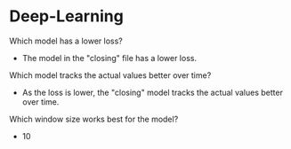 # Deep-Learning

Which model has a lower loss?
- The model in the "closing" file has a lower loss.

Which model tracks the actual values better over time?
- As the loss is lower, the "closing" model tracks the actual values better over time. 

Which window size works best for the model?
- 10

